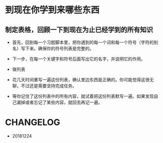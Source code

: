 
# 到现在你学到来哪些东西


## 制定表格，回顾一下到现在为止已经学到的所有知识


- 首先，回到每一个习题脚本里，把你遇到的每一个词和每一个符号（字符的别名）写下来。确保你的符号列表是完整的。

- 下一步，在每一个关键字和符号后面写出它的名字，并说明它的作用。

-  做列表


- 花几天时间重写一遍这份列表，确认里边东西是正确的。你可能觉得这很无聊，不过还是需要坚持完成任务。


- 等你记住了这份列表中的所有内容，就试着把这份列表默写一遍。如果发现自己漏掉或者忘记了某些内容，就回去再记一遍。




# CHANGELOG
- 20181224
